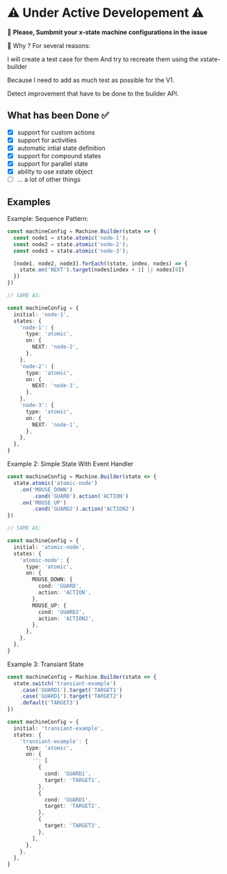 # ⚠️ Under Active Developement ⚠️

🙏 **Please, Sumbmit your x-state machine configurations in the issue**

🤔 Why ? For several reasons:

I will create a test case for them
And try to recreate them using the xstate-builder

Because I need to add as much test as possible for the V1.

Detect improvement that have to be done to the builder API.

## What has been Done ✅

- [x] support for custom actions
- [x] support for activities
- [x] automatic intial state definition
- [x] support for compound states
- [x] support for parallel state
- [x] ability to use xstate object
- [ ] ... a lot of other things

## Examples

Example: Sequence Pattern:

```ts
const machineConfig = Machine.Builder(state => {
  const node1 = state.atomic('node-1');
  const node2 = state.atomic('node-2');
  const node3 = state.atomic('node-3');

  [node1, node2, node3].forEach((state, index, nodes) => {
    state.on('NEXT').target(nodes[index + 1] || nodes[0])
  })
})

// SAME AS:

const machineConfig = {
  initial: 'node-1',
  states: {
    'node-1': {
      type: 'atomic',
      on: {
        NEXT: 'node-2',
      },
    },
    'node-2': {
      type: 'atomic',
      on: {
        NEXT: 'node-3',
      },
    },
    'node-3': {
      type: 'atomic',
      on: {
        NEXT: 'node-1',
      },
    },
  },
}
```

Example 2: Simple State With Event Handler

```ts
const machineConfig = Machine.Builder(state => {
  state.atomic('atomic-node')
    .on('MOUSE_DOWN')
        .cond('GUARD').action('ACTION')
    .on('MOUSE_UP')
        .cond('GUARD2').action('ACTION2')
})

// SAME AS:

const machineConfig = {
  initial: 'atomic-node',
  states: {
    'atomic-node': {
      type: 'atomic',
      on: {
        MOUSE_DOWN: {
          cond: 'GUARD',
          action: 'ACTION',
        },
        MOUSE_UP: {
          cond: 'GUARD2',
          action: 'ACTION2',
        },
      },
    },
  },
}
```

Example 3: Transiant State

```ts
const machineConfig = Machine.Builder(state => {
  state.switch('transiant-example')
    .case('GUARD1').target('TARGET1')
    .case('GUARD1').target('TARGET2')
    .default('TARGET3')
})

const machineConfig = {
  initial: 'transiant-example',
  states: {
    'transiant-example': {
      type: 'atomic',
      on: {
        '': [
          {
            cond: 'GUARD1',
            target: 'TARGET1',
          },
          {
            cond: 'GUARD1',
            target: 'TARGET2',
          },
          {
            target: 'TARGET3',
          },
        ],
      },
    },
  },
}
```
